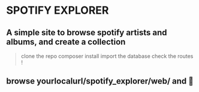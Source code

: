 # SPOTIFY EXPLORER

## A simple site to browse spotify artists and albums, and create a collection

> clone the repo
> composer install
> import the database
> check the routes !


## browse yourlocalurl/spotify_explorer/web/ and 🚀